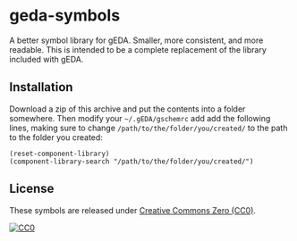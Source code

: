 # geda-symbols

A better symbol library for gEDA. Smaller, more consistent, and more readable. This is intended to be a complete replacement of the library included with gEDA.

## Installation

Download a zip of this archive and put the contents into a folder somewhere. Then modify your `~/.gEDA/gschemrc` add add the following lines, making sure to change `/path/to/the/folder/you/created/` to the path to the folder you created:

```
(reset-component-library)
(component-library-search "/path/to/the/folder/you/created/")
```

## License

These symbols are released under [Creative Commons Zero (CC0)](http://creativecommons.org/publicdomain/zero/1.0/).

[![CC0](http://i.creativecommons.org/p/zero/1.0/88x31.png)](http://creativecommons.org/publicdomain/zero/1.0/)

